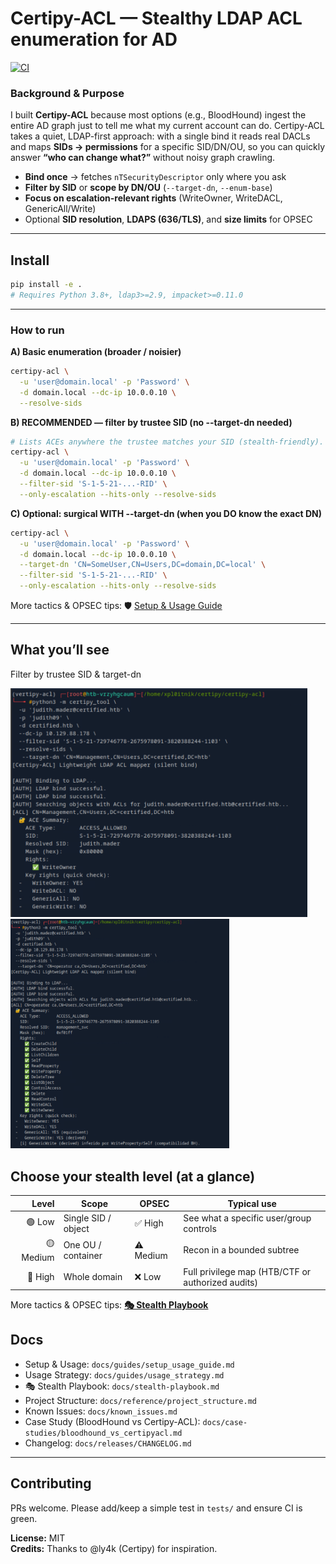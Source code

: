 # Certipy-ACL — Stealthy LDAP ACL enumeration for AD

[![CI](https://github.com/xploitnik/certipy-acl/actions/workflows/ci.yml/badge.svg)](https://github.com/xploitnik/certipy-acl/actions/workflows/ci.yml)

### Background & Purpose

I built **Certipy-ACL** because most options (e.g., BloodHound) ingest the entire AD graph just to tell me what my current account can do. Certipy-ACL takes a quiet, LDAP-first approach: with a single bind it reads real DACLs and maps **SIDs → permissions** for a specific SID/DN/OU, so you can quickly answer **“who can change what?”** without noisy graph crawling.

- **Bind once** → fetches `nTSecurityDescriptor` only where you ask
- **Filter by SID** or **scope by DN/OU** (`--target-dn`, `--enum-base`)
- **Focus on escalation-relevant rights** (WriteOwner, WriteDACL, GenericAll/Write)
- Optional **SID resolution**, **LDAPS (636/TLS)**, and **size limits** for OPSEC


---

## Install

```bash
pip install -e .
# Requires Python 3.8+, ldap3>=2.9, impacket>=0.11.0
```

---
###  How to run

**A) Basic enumeration (broader / noisier)**
```bash
certipy-acl \
  -u 'user@domain.local' -p 'Password' \
  -d domain.local --dc-ip 10.0.0.10 \
  --resolve-sids
```

**B) RECOMMENDED — filter by trustee SID (no --target-dn needed)**
```bash
# Lists ACEs anywhere the trustee matches your SID (stealth-friendly).
certipy-acl \
  -u 'user@domain.local' -p 'Password' \
  -d domain.local --dc-ip 10.0.0.10 \
  --filter-sid 'S-1-5-21-...-RID' \
  --only-escalation --hits-only --resolve-sids
```

**C) Optional: surgical WITH --target-dn (when you DO know the exact DN)**
```bash
certipy-acl \
  -u 'user@domain.local' -p 'Password' \
  -d domain.local --dc-ip 10.0.0.10 \
  --target-dn 'CN=SomeUser,CN=Users,DC=domain,DC=local' \
  --filter-sid 'S-1-5-21-...-RID' \
  --only-escalation --hits-only --resolve-sids
```

More tactics & OPSEC tips: 🛡️ [Setup & Usage Guide](docs/guides/setup_usage_guide.md)


---


## What you’ll see

Filter by trustee SID & target-dn

<a href="docs/images/acl_writeowner_judith_management.png">
  <img src="docs/images/acl_writeowner_judith_management.png" width="475" alt="WriteOwner over Management group">
</a>

<a href="docs/images/acl_Generic_All.png">
  <img src="docs/images/acl_Generic_All.png" width="350" alt="GenericAll example">
</a>

## Choose your stealth level (at a glance)

| Level | Scope | OPSEC | Typical use |
|---:|---|---|---|
| 🟢 Low | Single SID / object | ✅ High | See what a specific user/group controls |
| 🟡 Medium | One OU / container | ⚠️ Medium | Recon in a bounded subtree |
| 🔴 High | Whole domain | ❌ Low | Full privilege map (HTB/CTF or authorized audits) |

More tactics & OPSEC tips: **[🎭 Stealth Playbook](docs/stealth-playbook.md)**

## Docs

- Setup & Usage: `docs/guides/setup_usage_guide.md`  
- Usage Strategy: `docs/guides/usage_strategy.md`  
- 🎭 Stealth Playbook: `docs/stealth-playbook.md`  
- Project Structure: `docs/reference/project_structure.md`  
- Known Issues: `docs/known_issues.md`  
- Case Study (BloodHound vs Certipy-ACL): `docs/case-studies/bloodhound_vs_certipyacl.md`  
- Changelog: `docs/releases/CHANGELOG.md`

---

## Contributing

PRs welcome. Please add/keep a simple test in `tests/` and ensure CI is green.

**License:** MIT  
**Credits:** Thanks to @ly4k (Certipy) for inspiration.









